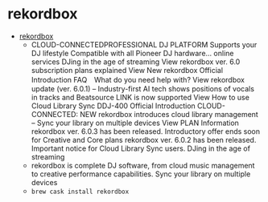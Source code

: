# rekordbox
- [rekordbox](https://rekordbox.com/en/)
  -   CLOUD-CONNECTEDPROFESSIONAL DJ PLATFORM Supports your DJ lifestyle  Compatible with all Pioneer DJ hardware… online services             DJing in the age of streaming            View             rekordbox ver. 6.0 subscription plans explained            View             New rekordbox Official Introduction                         FAQ　What do you need help with?            View             rekordbox update (ver. 6.0.1) – Industry-first AI tech shows positions of vocals in tracks and Beatsource LINK is now supported            View             How to use Cloud Library Sync                         DDJ-400 Official Introduction                         CLOUD-CONNECTED: NEW rekordbox introduces cloud library management – Sync your library on multiple devices            View PLAN Information           rekordbox ver. 6.0.3 has been released.                   Introductory offer ends soon for Creative and Core plans                   rekordbox ver. 6.0.2 has been released.                   Important notice for Cloud Library Sync users.                   DJing in the age of streaming        
  - rekordbox is complete DJ software, from cloud music management to creative performance capabilities. Sync your library on multiple devices
  - `brew cask install rekordbox`
